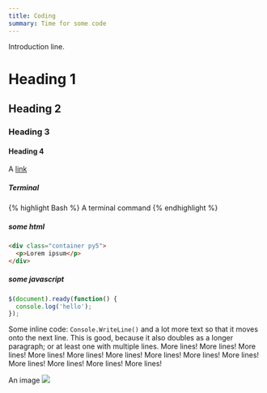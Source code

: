 ```yaml
---
title: Coding
summary: Time for some code
---
```


Introduction line.

# Heading 1
## Heading 2
### Heading 3
#### Heading 4

A <a href="#" target="_blank">link</a>

##### Terminal
{% highlight Bash %}
A terminal command
{% endhighlight %}

##### some html
```html
<div class="container py5">
  <p>Lorem ipsum</p>
</div>
```

##### some javascript
```javascript
$(document).ready(function() {
  console.log('hello');
});
```

Some inline code: `Console.WriteLine()` and a lot more text so that it moves onto the next line. This is good, because it also doubles as a longer paragraph; or at least one with multiple lines. More lines! More lines! More lines! More lines! More lines! More lines! More lines! More lines! More lines! More lines! More lines! More lines! More lines!

An image
<img src="https://jekyllrb.com/img/logo-2x.png" class="img-fluid"/>